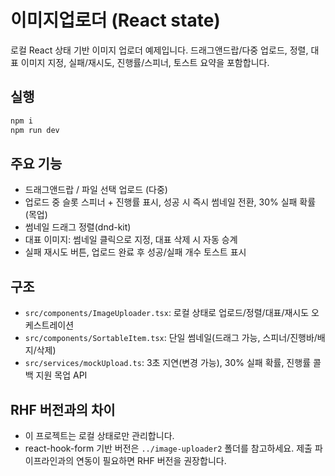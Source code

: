 # 이미지업로더 (React state)

로컬 React 상태 기반 이미지 업로더 예제입니다. 드래그앤드랍/다중 업로드, 정렬, 대표 이미지 지정, 실패/재시도, 진행률/스피너, 토스트 요약을 포함합니다.

## 실행

```bash
npm i
npm run dev
```

## 주요 기능

- 드래그앤드랍 / 파일 선택 업로드 (다중)
- 업로드 중 슬롯 스피너 + 진행률 표시, 성공 시 즉시 썸네일 전환, 30% 실패 확률(목업)
- 썸네일 드래그 정렬(dnd-kit)
- 대표 이미지: 썸네일 클릭으로 지정, 대표 삭제 시 자동 승계
- 실패 재시도 버튼, 업로드 완료 후 성공/실패 개수 토스트 표시

## 구조

- `src/components/ImageUploader.tsx`: 로컬 상태로 업로드/정렬/대표/재시도 오케스트레이션
- `src/components/SortableItem.tsx`: 단일 썸네일(드래그 가능, 스피너/진행바/배지/삭제)
- `src/services/mockUpload.ts`: 3초 지연(변경 가능), 30% 실패 확률, 진행률 콜백 지원 목업 API

## RHF 버전과의 차이

- 이 프로젝트는 로컬 상태로만 관리합니다.
- react-hook-form 기반 버전은 `../image-uploader2` 폴더를 참고하세요. 제출 파이프라인과의 연동이 필요하면 RHF 버전을 권장합니다.

